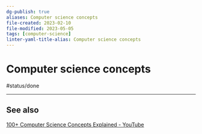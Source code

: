 ```yaml
---
dg-publish: true
aliases: Computer science concepts
file-created: 2023-02-10
file-modified: 2023-05-05
tags: [computer-science]
linter-yaml-title-alias: Computer science concepts
---
```


# Computer science concepts

#status/done

---

## See also

[100+ Computer Science Concepts Explained - YouTube](https://youtu.be/-uleG_Vecis)
